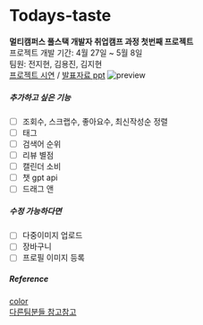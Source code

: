 # Todays-taste
**멀티캠퍼스 풀스택 개발자 취업캠프 과정 첫번째 프로젝트**  
프로젝트 개발 기간: 4월 27일 ~ 5월 8일   
팀원: 전지현, 김용진, 김지현   
[프로젝트 시연](https://port-0-todays-taste-4c7jj2blhe0wpv6.sel4.cloudtype.app/articles/product/) / [발표자료 ppt](https://www.miricanvas.com/v/120nct4)
![preview](./시연.gif)




##### 추가하고 싶은 기능
- [ ] 조회수, 스크랩수, 좋아요수, 최신작성순 정렬
- [ ] 태그
- [ ] 검색어 순위
- [ ] 리뷰 별점
- [ ] 캘린더 소비 
- [ ] 챗 gpt api
- [ ] 드래그 앤 
##### 수정 가능하다면
- [ ] 다중이미지 업로드
- [ ] 장바구니 
- [ ] 프로필 이미지 등록
##### Reference
[color](https://colorhunt.co/palette/fff8d6f7e1aea4d0a4617a55)    
[다른팀분들 참고참고](https://hg-edu.notion.site/5ef85483e9d44113aa5da3b23c16b388?v=5e106c01e18f493bbb1113eceb76d84a)
